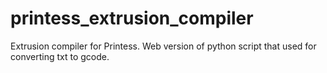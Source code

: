 # printess_extrusion_compiler
Extrusion compiler for Printess. Web version of python script that used for converting txt to gcode. 
